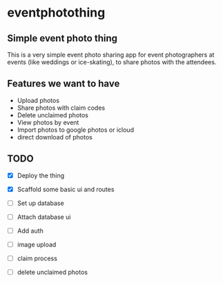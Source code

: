 # eventphotothing

## Simple event photo thing

This is a very simple event photo sharing app for event photographers at events (like weddings or ice-skating), to share photos with the attendees.

## Features we want to have
- Upload photos
- Share photos with claim codes
- Delete unclaimed photos
- View photos by event
- Import photos to google photos or icloud
- direct download of photos


## TODO

- [x] Deploy the thing
- [x] Scaffold some basic ui and routes
- [ ] Set up database
- [ ] Attach database ui
- [ ] Add auth
- [ ] image upload
- [ ] claim process
- [ ] delete unclaimed photos


